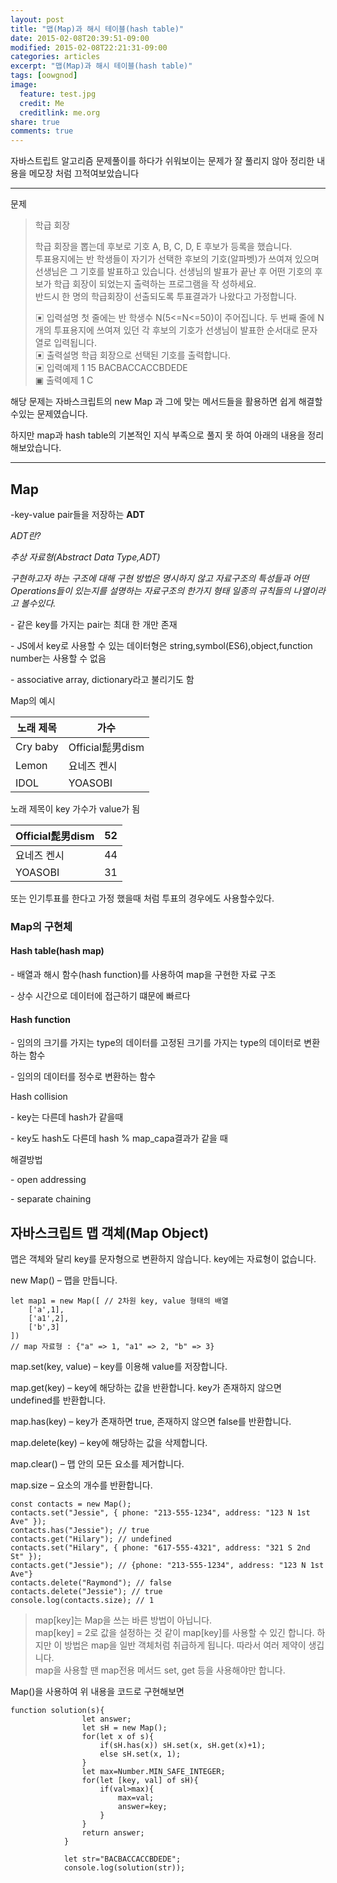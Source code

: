 ```yaml
---
layout: post
title: "맵(Map)과 해시 테이블(hash table)"
date: 2015-02-08T20:39:51-09:00
modified: 2015-02-08T22:21:31-09:00
categories: articles
excerpt: "맵(Map)과 해시 테이블(hash table)"
tags: [oowgnod]
image:
  feature: test.jpg
  credit: Me
  creditlink: me.org
share: true
comments: true
---
```


자바스트립트 알고리즘 문제풀이를 하다가 쉬워보이는 문제가 잘 풀리지 않아 정리한 내용을 메모장 처럼 끄적여보았습니다

---

문제

> 학급 회장  
>   
> 학급 회장을 뽑는데 후보로 기호 A, B, C, D, E 후보가 등록을 했습니다.  
> 투표용지에는 반 학생들이 자기가 선택한 후보의 기호(알파벳)가 쓰여져 있으며 선생님은 그 기호를 발표하고 있습니다. 선생님의 발표가 끝난 후 어떤 기호의 후보가 학급 회장이 되었는지 출력하는 프로그램을 작 성하세요.  
> 반드시 한 명의 학급회장이 선출되도록 투표결과가 나왔다고 가정합니다.  
>   
> ▣ 입력설명 첫 줄에는 반 학생수 N(5<=N<=50)이 주어집니다. 두 번째 줄에 N개의 투표용지에 쓰여져 있던 각 후보의 기호가 선생님이 발표한 순서대로 문자열로 입력됩니다.  
> ▣ 출력설명 학급 회장으로 선택된 기호를 출력합니다.  
> ▣ 입력예제 1 15 BACBACCACCBDEDE  
> ▣ 출력예제 1 C

해당 문제는 자바스크립트의 new Map 과 그에 맞는 메서드들을 활용하면 쉽게 해결할수있는 문제였습니다.

하지만 map과 hash table의 기본적인 지식 부족으로 풀지 못 하여 아래의 내용을 정리 해보았습니다.

---

## Map

\-key-value pair들을 저장하는 **ADT**

_ADT란?_

_추상 자료형(Abstract Data Type,ADT)_

_구현하고자 하는 구조에 대해 구현 방법은 명시하지 않고 자료구조의 특성들과 어떤 Operations들이 있는지를 설명하는 자료구조의 한가지 형태 일종의 규칙들의 나열이라고 볼수있다._

\- 같은 key를 가지는 pair는 최대 한 개만 존재

\- JS에서 key로 사용할 수 있는 데이터형은 string,symbol(ES6),object,function number는 사용할 수 없음

\- associative array, dictionary라고 불리기도 함

Map의 예시

| 노래 제목 | 가수 |
| --- | --- |
| Cry baby | Official髭男dism |
| Lemon | 요네즈 켄시 |
| IDOL | YOASOBI |

노래 제목이 key 가수가 value가 됨

| Official髭男dism | 52 |
| --- | --- |
| 요네즈 켄시 | 44 |
| YOASOBI | 31 |

또는 인기투표를 한다고 가정 했을때 처럼 투표의 경우에도 사용할수있다.

### Map의 구현체

#### Hash table(hash map)

\- 배열과 해시 함수(hash function)를 사용하여 map을 구현한 자료 구조

\- 상수 시간으로 데이터에 접근하기 떄문에 빠르다

#### Hash function

\- 임의의 크기를 가지는 type의 데이터를 고정된 크기를 가지는 type의 데이터로 변환하는 함수

\- 임의의 데이터를 정수로 변환하는 함수

Hash collision

\- key는 다른데 hash가 같을때

\- key도 hash도 다른데 hash % map\_capa결과가 같을 때

해결방법

\- open addressing

\- separate chaining

## 자바스크립트 맵 객체(Map Object)

맵은 객체와 달리 key를 문자형으로 변환하지 않습니다. key에는 자료형이 없습니다.

new Map() – 맵을 만듭니다.

```
let map1 = new Map([ // 2차원 key, value 형태의 배열
    ['a',1],
    ['a1',2],
    ['b',3]
])
// map 자료형 : {"a" => 1, "a1" => 2, "b" => 3}
```

map.set(key, value) – key를 이용해 value를 저장합니다.

map.get(key) – key에 해당하는 값을 반환합니다. key가 존재하지 않으면 undefined를 반환합니다.

map.has(key) – key가 존재하면 true, 존재하지 않으면 false를 반환합니다.

map.delete(key) – key에 해당하는 값을 삭제합니다.

map.clear() – 맵 안의 모든 요소를 제거합니다.

map.size – 요소의 개수를 반환합니다.

```
const contacts = new Map();
contacts.set("Jessie", { phone: "213-555-1234", address: "123 N 1st Ave" });
contacts.has("Jessie"); // true
contacts.get("Hilary"); // undefined
contacts.set("Hilary", { phone: "617-555-4321", address: "321 S 2nd St" });
contacts.get("Jessie"); // {phone: "213-555-1234", address: "123 N 1st Ave"}
contacts.delete("Raymond"); // false
contacts.delete("Jessie"); // true
console.log(contacts.size); // 1
```

> ​map\[key\]는 Map을 쓰는 바른 방법이 아닙니다.  
> map\[key\] = 2로 값을 설정하는 것 같이 map\[key\]를 사용할 수 있긴 합니다. 하지만 이 방법은 map을 일반 객체처럼 취급하게 됩니다. 따라서 여러 제약이 생깁니다.  
> map을 사용할 땐 map전용 메서드 set, get 등을 사용해야만 합니다.

Map()을 사용하여 위 내용을 코드로 구현해보면

```
function solution(s){  
                let answer;
                let sH = new Map();
                for(let x of s){
                    if(sH.has(x)) sH.set(x, sH.get(x)+1);
                    else sH.set(x, 1);
                }
                let max=Number.MIN_SAFE_INTEGER;
                for(let [key, val] of sH){
                    if(val>max){
                        max=val;
                        answer=key;
                    }
                }
                return answer;
            }

            let str="BACBACCACCBDEDE";
            console.log(solution(str));
```
